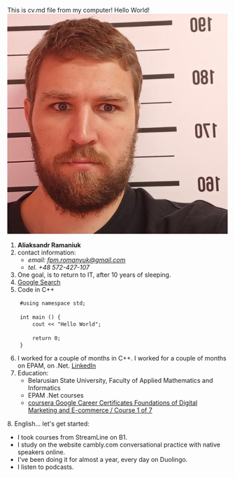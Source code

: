 This is cv.md file from my computer!
Hello World!
![TEXT HERE](photo_Aliaksandr_Ramaniuk_in_prison.png)
1. **Aliaksandr Ramaniuk**
2. contact information:
    * *email: fpm.romanyuk@gmail.com*
    * *tel. +48 572-427-107*
3. One goal, is to return to IT, after 10 years of sleeping.
4. [Google Search](https://www.google.com/)
5. Code in C++
```
    #using namespace std;

    int main () {
        cout << "Hello World";

        return 0;
    }
```
6. I worked for a couple of months in C++. I worked for a couple of months on EPAM, on .Net. [LinkedIn][def2]
7. Education:
    - Belarusian State University, Faculty of Applied Mathematics and Informatics
    - EPAM .Net courses
    - [coursera Google Career Certificates Foundations of Digital Marketing and E-commerce / Course 1 of 7][def1]

[def1]: https://www.coursera.org/account/accomplishments/verify/TYAQ83BBQAWT
[def2]: https://www.linkedin.com/in/alexander-romanyuk-71663b84/
8. English... let's get started:
- I took courses from StreamLine on B1.
- I study on the website cambly.com conversational practice with native speakers online.
- I've been doing it for almost a year, every day on Duolingo.
- I listen to podcasts.